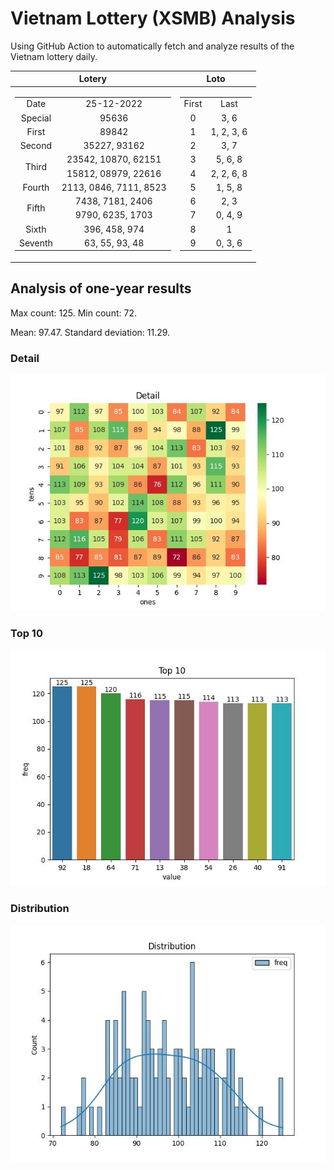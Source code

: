 # Vietnam Lottery (XSMB) Analysis

Using GitHub Action to automatically fetch and analyze results of the Vietnam lottery daily.

| Lotery      | Loto |
| :-----------: | :-----------: |
| <table><tr><td>Date</td><td>25-12-2022</td></tr><tr><td>Special</td><td>95636</td></tr><tr><td>First</td><td>89842</td></tr><tr><td>Second</td><td>35227, 93162</td></tr><tr><td rowspan="2">Third</td><td>23542, 10870, 62151</td></tr><tr><td>15812, 08979, 22616</td></tr><tr><td>Fourth</td><td>2113, 0846, 7111, 8523</td></tr><tr><td rowspan="2">Fifth</td><td>7438, 7181, 2406</td></tr><tr><td>9790, 6235, 1703</td></tr><tr><td>Sixth</td><td>396, 458, 974</td></tr><tr><td>Seventh</td><td>63, 55, 93, 48</td></tr></table> | <table><tr><td>First</td><td>Last</td></tr><tr><td>0</td><td>3, 6</td></tr><tr><td>1</td><td>1, 2, 3, 6</td></tr><tr><td>2</td><td>3, 7</td></tr><tr><td>3</td><td>5, 6, 8</td></tr><tr><td>4</td><td>2, 2, 6, 8</td></tr><tr><td>5</td><td>1, 5, 8</td></tr><tr><td>6</td><td>2, 3</td></tr><tr><td>7</td><td>0, 4, 9</td></tr><tr><td>8</td><td>1</td></tr><tr><td>9</td><td>0, 3, 6</td></tr></table> |

<h2>Analysis of one-year results</h2>

Max count: 125. Min count: 72.

Mean: 97.47. Standard deviation: 11.29.

<h3>Detail</h3>

![Detail](images/heatmap.jpg)

<h3>Top 10</h3>

![Top 10](images/top-10.jpg)

<h3>Distribution</h3>

![Distribution](images/distribution.jpg)